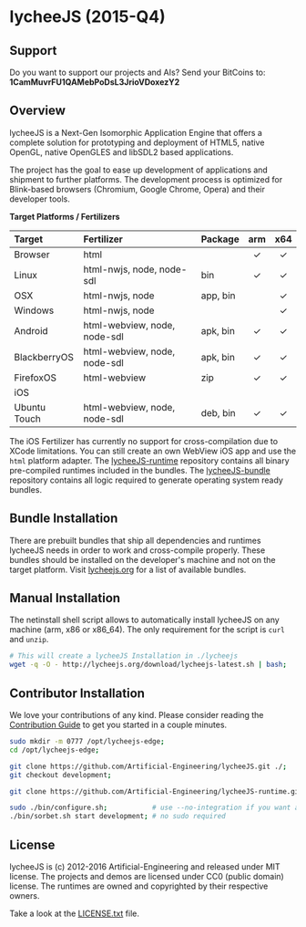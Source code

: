 
# lycheeJS (2015-Q4)

## Support

Do you want to support our projects and AIs?
Send your BitCoins to: **1CamMuvrFU1QAMebPoDsL3JrioVDoxezY2**


## Overview

lycheeJS is a Next-Gen Isomorphic Application Engine that
offers a complete solution for prototyping and deployment
of HTML5, native OpenGL, native OpenGLES and libSDL2 based
applications.

The project has the goal to ease up development of applications
and shipment to further platforms. The development process is
optimized for Blink-based browsers (Chromium, Google Chrome,
Opera) and their developer tools.


**Target Platforms / Fertilizers**

| Target       | Fertilizer                   | Package  | arm | x64 |
|:-------------|:-----------------------------|:---------|:---:|:---:|
| Browser      | html                         |          |  ✓  |  ✓  |
| Linux        | html-nwjs, node, node-sdl    | bin      |  ✓  |  ✓  |
| OSX          | html-nwjs, node              | app, bin |     |  ✓  |
| Windows      | html-nwjs, node              |          |     |  ✓  |
| Android      | html-webview, node, node-sdl | apk, bin |  ✓  |  ✓  |
| BlackberryOS | html-webview, node, node-sdl | apk, bin |  ✓  |  ✓  |
| FirefoxOS    | html-webview                 | zip      |  ✓  |  ✓  |
| iOS          |                              |          |     |     |
| Ubuntu Touch | html-webview, node, node-sdl | deb, bin |  ✓  |  ✓  |

The iOS Fertilizer has currently no support for cross-compilation
due to XCode limitations. You can still create an own WebView iOS
app and use the `html` platform adapter.
The [lycheeJS-runtime](https://github.com/Artificial-Engineering/lycheeJS-runtime.git)
repository contains all binary pre-compiled runtimes included
in the bundles.
The [lycheeJS-bundle](https://github.com/Artificial-Engineering/lycheeJS-bundle.git)
repository contains all logic required to generate operating
system ready bundles.



## Bundle Installation

There are prebuilt bundles that ship all dependencies and
runtimes lycheeJS needs in order to work and cross-compile
properly. These bundles should be installed on the developer's
machine and not on the target platform. Visit [lycheejs.org](http://lycheejs.org)
for a list of available bundles.



## Manual Installation

The netinstall shell script allows to automatically install
lycheeJS on any machine (arm, x86 or x86\_64). The only
requirement for the script is `curl` and `unzip`.

```bash
# This will create a lycheeJS Installation in ./lycheejs
wget -q -O - http://lycheejs.org/download/lycheejs-latest.sh | bash;
```



## Contributor Installation

We love your contributions of any kind. Please consider reading
the [Contribution Guide](./asset/guide/CONTRIBUTION.md) to get
you started in a couple minutes.

```bash
sudo mkdir -m 0777 /opt/lycheejs-edge;
cd /opt/lycheejs-edge;

git clone https://github.com/Artificial-Engineering/lycheeJS.git ./;
git checkout development;

git clone https://github.com/Artificial-Engineering/lycheeJS-runtime.git ./bin/runtime;

sudo ./bin/configure.sh;           # use --no-integration if you want a sandboxed installation
./bin/sorbet.sh start development; # no sudo required
```



## License

lycheeJS is (c) 2012-2016 Artificial-Engineering and released under MIT license.
The projects and demos are licensed under CC0 (public domain) license.
The runtimes are owned and copyrighted by their respective owners.

Take a look at the [LICENSE.txt](LICENSE.txt) file.

